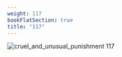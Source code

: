 ```yaml
---
weight: 117
bookFlatSection: true
title: "117"
---
```


![cruel_and_unusual_punishment 117 ](../../jpg/cup_117.jpg)


